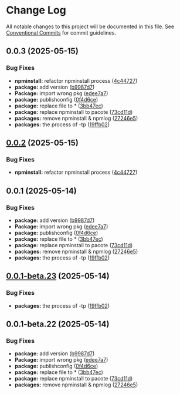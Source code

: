 # Change Log

All notable changes to this project will be documented in this file.
See [Conventional Commits](https://conventionalcommits.org) for commit guidelines.

## 0.0.3 (2025-05-15)

### Bug Fixes

- **npminstall:** refactor npminstall process ([4c44727](https://github.com/AnnieLiu-dino/keroro-cli/commit/4c44727b771de8f2fb3001d7424b4952194880e4))
- **package:** add version ([b9987d7](https://github.com/AnnieLiu-dino/keroro-cli/commit/b9987d74b1536b96bf912354287553f15aa5d7ba))
- **Package:** import wrong pkg ([edee7a7](https://github.com/AnnieLiu-dino/keroro-cli/commit/edee7a7d8a7c798227ebf56a4057e3d86fe4b0b0))
- **package:** publishconfig ([0f4d6ce](https://github.com/AnnieLiu-dino/keroro-cli/commit/0f4d6ce77d097977491feef25d30ae32bc177223))
- **package:** replace file to \* ([3bb47ec](https://github.com/AnnieLiu-dino/keroro-cli/commit/3bb47ec84c4ec1817e93dfb86c8a536b41f64adc))
- **package:** replace npminstall to pacote ([73cd11d](https://github.com/AnnieLiu-dino/keroro-cli/commit/73cd11db3d1267c2b40c5e3eca2270dcb17a1e59))
- **packages:** remove npminstall & npmlog ([27246e5](https://github.com/AnnieLiu-dino/keroro-cli/commit/27246e5e20f2a84389871e108802655a8fe31ab9))
- **packages:** the process of -tp ([19ffb02](https://github.com/AnnieLiu-dino/keroro-cli/commit/19ffb021c9d39d841aa3e0f04ef3d957650b254a))

## [0.0.2](https://github.com/AnnieLiu-dino/keroro-cli/compare/@keroro-cli/package@0.0.1...@keroro-cli/package@0.0.2) (2025-05-15)

### Bug Fixes

- **npminstall:** refactor npminstall process ([4c44727](https://github.com/AnnieLiu-dino/keroro-cli/commit/4c44727b771de8f2fb3001d7424b4952194880e4))

## 0.0.1 (2025-05-14)

### Bug Fixes

- **package:** add version ([b9987d7](https://github.com/AnnieLiu-dino/keroro-cli/commit/b9987d74b1536b96bf912354287553f15aa5d7ba))
- **Package:** import wrong pkg ([edee7a7](https://github.com/AnnieLiu-dino/keroro-cli/commit/edee7a7d8a7c798227ebf56a4057e3d86fe4b0b0))
- **package:** publishconfig ([0f4d6ce](https://github.com/AnnieLiu-dino/keroro-cli/commit/0f4d6ce77d097977491feef25d30ae32bc177223))
- **package:** replace file to \* ([3bb47ec](https://github.com/AnnieLiu-dino/keroro-cli/commit/3bb47ec84c4ec1817e93dfb86c8a536b41f64adc))
- **package:** replace npminstall to pacote ([73cd11d](https://github.com/AnnieLiu-dino/keroro-cli/commit/73cd11db3d1267c2b40c5e3eca2270dcb17a1e59))
- **packages:** remove npminstall & npmlog ([27246e5](https://github.com/AnnieLiu-dino/keroro-cli/commit/27246e5e20f2a84389871e108802655a8fe31ab9))
- **packages:** the process of -tp ([19ffb02](https://github.com/AnnieLiu-dino/keroro-cli/commit/19ffb021c9d39d841aa3e0f04ef3d957650b254a))

## [0.0.1-beta.23](https://github.com/AnnieLiu-dino/keroro-cli/compare/@keroro-cli/package@0.0.1-beta.22...@keroro-cli/package@0.0.1-beta.23) (2025-05-14)

### Bug Fixes

- **packages:** the process of -tp ([19ffb02](https://github.com/AnnieLiu-dino/keroro-cli/commit/19ffb021c9d39d841aa3e0f04ef3d957650b254a))

## 0.0.1-beta.22 (2025-05-14)

### Bug Fixes

- **package:** add version ([b9987d7](https://github.com/AnnieLiu-dino/keroro-cli/commit/b9987d74b1536b96bf912354287553f15aa5d7ba))
- **Package:** import wrong pkg ([edee7a7](https://github.com/AnnieLiu-dino/keroro-cli/commit/edee7a7d8a7c798227ebf56a4057e3d86fe4b0b0))
- **package:** publishconfig ([0f4d6ce](https://github.com/AnnieLiu-dino/keroro-cli/commit/0f4d6ce77d097977491feef25d30ae32bc177223))
- **package:** replace file to \* ([3bb47ec](https://github.com/AnnieLiu-dino/keroro-cli/commit/3bb47ec84c4ec1817e93dfb86c8a536b41f64adc))
- **package:** replace npminstall to pacote ([73cd11d](https://github.com/AnnieLiu-dino/keroro-cli/commit/73cd11db3d1267c2b40c5e3eca2270dcb17a1e59))
- **packages:** remove npminstall & npmlog ([27246e5](https://github.com/AnnieLiu-dino/keroro-cli/commit/27246e5e20f2a84389871e108802655a8fe31ab9))
